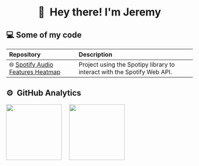 <h1 align="center"> 👋 &nbsp;Hey there! I'm Jeremy </h1>


##  💻 Some of my code
|**Repository**|**Description**|
|:----------|:----|
| 🌐 [Spotify Audio Features Heatmap](https://github.com/ahcrej/spotify-audio-features-heatmap) | Project using the Spotipy library to interact with the Spotify Web API.|

## ⚙️ &nbsp;GitHub Analytics
<div class='container'>
<img height="150cm" class="img" src="https://github-readme-stats.vercel.app/api?username=ahcrej&show_icons=true&theme=blue-green" />
&nbsp;
&nbsp;
<img height="150cm" class="img" src="https://github-readme-stats.vercel.app/api/top-langs/?username=ahcrej&theme=blue-green&langs_count=8&layout=compact" /></div>
</div>

<!--
**ahcrej/ahcrej** is a ✨ _special_ ✨ repository because its `README.md` (this file) appears on your GitHub profile.

Here are some ideas to get you started:

- 🔭 I’m currently working on ...
- 🌱 I’m currently learning ...
- 👯 I’m looking to collaborate on ...
- 🤔 I’m looking for help with ...
- 💬 Ask me about ...
- 📫 How to reach me: ...
- 😄 Pronouns: ...
- ⚡ Fun fact: ...
-->
